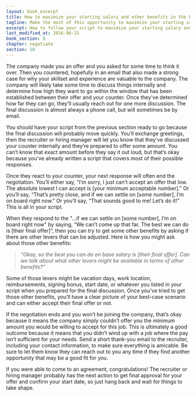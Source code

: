 ```yaml
---
layout: book_excerpt
title: How to maximize your starting salary and other benefits in the Final Discussion
tagline: Make the most of this opportunity to maximize your starting salary and other benefits
excerpt: How to follow your script to maximize your starting salary and other benefits at a new job.
last_modified_at: 2016-06-21
book_section: 8
chapter: negotiate
section: 10
---
```


The company made you an offer and you asked for some time to think it over. Then you countered, hopefully in an email that also made a strong case for why your skillset and experience are valuable to the company. The company will likely take some time to discuss things internally and determine how high they want to go within the window that has been established between their offer and your counter. Once they’ve determined how far they can go, they’ll usually reach out for one more discussion. The final discussion is almost always a phone call, but will sometimes be by email.

You should have your script from the previous section ready to go because the final discussion will probably move quickly. You’ll exchange greetings, then the recruiter or hiring manager will let you know that they’ve discussed your counter internally and they’re prepared to offer some amount. You can’t know that exact amount before they say it out loud, but that’s okay because you’ve already written a script that covers most of their possible responses.

Once they react to your counter, your next response will often end the negotiation. You’ll either say, "I’m sorry, I just can’t accept an offer that low. The absolute lowest I can accept is [your minimum acceptable number]." Or you’ll say, “That’s pretty close, and if we can settle on [some number], I’m on board right now.” Or you’ll say, “That sounds good to me! Let’s do it!” This is all in your script.

When they respond to the "...if we can settle on [some number], I’m on board right now" by saying, “We can’t come up that far. The best we can do is [their final offer]”, then you can try to get some other benefits by asking if there are other levers that can be adjusted. Here is how you might ask about those other benefits:

> *“Okay, so the best you can do on base salary is [their final offer]. Can we talk about what other levers might be available in terms of other benefits?”*

Some of those levers might be vacation days, work location, reimbursements, signing bonus, start date, or whatever you listed in your script when you prepared for the final discussion. Once you’ve tried to get those other benefits, you’ll have a clear picture of your best-case scenario and can either accept their final offer or not.

If the negotiation ends and you won’t be joining the company, that’s okay because it means the company simply couldn’t offer you the minimum amount you would be willing to accept for this job. This is ultimately a good outcome because it means that you didn’t wind up with a job where the pay isn’t sufficient for your needs. Send a short thank-you email to the recruiter, including your contact information, to make sure everything is amicable. Be sure to let them know they can reach out to you any time if they find another opportunity that may be a good fit for you. 

If you were able to come to an agreement, congratulations! The recruiter or hiring manager probably has the next action to get final approval for your offer and confirm your start date, so just hang back and wait for things to take shape. 